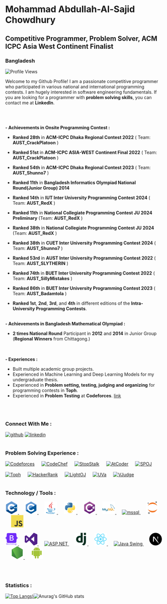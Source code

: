 # Mohammad Abdullah-Al-Sajid Chowdhury 
## Competitive Programmer, Problem Solver, ACM ICPC Asia West Continent Finalist
### Bangladesh

![Profile Views](https://komarev.com/ghpvc/?username=SajidAbdullah729&color=orange)




Welcome to my Github Profile!
I am a passionate competitive programmer who participated in various national and international programming contests. I am hugely interested in software engineering fundamentals. If you are looking for a programmer with **problem solving skills**, you can contact me at **LinkedIn**.  

<br></br>

**- Achievements in Onsite Programming Contest :**

* **Ranked 28th** in **ACM-ICPC Dhaka Regional Contest 2022** ( Team: **AUST_CrackPlatoon** )  
* **Ranked 51st** in **ACM-ICPC ASIA-WEST Continent Final 2022** ( Team: **AUST_CrackPlatoon** )    
* **Ranked 54th**  in **ACM-ICPC Dhaka Regional Contest 2023** ( Team: **AUST_Shunno7** )      

* **Ranked 11th** in **Bangladesh Informatics Olympiad National Round(Junior Group) 2014**   
* **Ranked 14th** in **IUT Inter University Programming Contest 2024** ( Team: **AUST_RedX** )
* **Ranked 11th** in **National Collegiate Programming Contest JU 2024 Preliminary** (Team: **AUST_RedX** )     
* **Ranked 38th** in **National Collegiate Programming Contest JU 2024** (Team: **AUST_RedX** )   
* **Ranked 38th** in **CUET Inter University Programming Contest 2024** ( Team: **AUST_Shunno7** )  

* **Ranked 53rd** in **AUST Inter University Programming Contest 2022** ( Team: **AUST_SLYTHERIN** )     
* **Ranked 74th** in **BUET Inter University Programming Contest 2022** ( Team: **AUST_SillyMistakes** )    
* **Ranked 86th** in **BUET Inter University Programming Contest 2023** ( Team: **AUST_Badamtola** )  

* **Ranked 1st**, **2nd**, **3rd**, and **4th** in different editions of the **Intra-University Programming Contests**.
<br></br>

**- Achievements in Bangladesh Mathematical Olympiad :**

* **2 times National Round** Participant in **2012** and **2014** in Junior Group (**Regional Winners** from Chittagong.)   
<br></br>

**- Experiences :**

* Built multiple academic group projects.  
* Experienced in Machine Learning and Deep Learning Models for my undergraduate thesis.   
* Experienced in **Problem setting, testing, judging and organizing** for programming contests in **Toph**.
* Experienced in **Problem Testing** at **Codeforces**. [link](https://codeforces.com/blog/entry/131368)

<br></br>
### Connect With Me :


[<img src='https://cdn.jsdelivr.net/npm/simple-icons@3.0.1/icons/github.svg' alt='github' height='40'>](https://github.com/SajidAbdullah729)  [<img src='https://cdn.jsdelivr.net/npm/simple-icons@3.0.1/icons/linkedin.svg' alt='linkedin' height='40'>](https://www.linkedin.com/in/https://www.linkedin.com/in/mohammad-abdullah-al-sajid-chowdhury-aa6243201//)
<br></br>
### Problem Solving Experience :


[![Codeforces](https://img.shields.io/badge/Codeforces-1F8ACB?style=for-the-badge&logo=codeforces&logoColor=white)](https://codeforces.com/profile/SajidAbdullah) 
&emsp;
[![CodeChef](https://img.shields.io/badge/CodeChef-5B4638?style=for-the-badge&logo=codechef&logoColor=white)](https://www.codechef.com/users/lawliet11235)
&emsp;
[![StopStalk](https://img.shields.io/badge/StopStalk-800000?style=for-the-badge&logo=stopstalk&logoColor=white)](https://www.stopstalk.com/user/profile/SajidAbdullah)
&emsp;
[![AtCoder](https://img.shields.io/badge/AtCoder-1E90FF?style=for-the-badge&logo=atcoder&logoColor=white)](https://atcoder.jp/users/Lawliet112358)
&emsp;
[![SPOJ](https://img.shields.io/badge/SPOJ-0C0C0C?style=for-the-badge&logo=spoj&logoColor=white)](https://www.spoj.com/users/lawliet112358)
 <br></br>
[![Toph](https://img.shields.io/badge/Toph-FF5722?style=for-the-badge&logo=toph&logoColor=white)](https://toph.co/u/SajidAbdullah)
&emsp;
[![HackerRank](https://img.shields.io/badge/HackerRank-2EC866?style=for-the-badge&logo=hackerrank&logoColor=white)](https://www.hackerrank.com/sajidabdullah729) 
&emsp;
[![LightOJ](https://img.shields.io/badge/LightOJ-AA0000?style=for-the-badge&logo=lightoj&logoColor=white)](https://lightoj.com/user/sajidabdullah)
&emsp;
[![UVa](https://img.shields.io/badge/UVa%20Online%20Judge-00599C?style=for-the-badge&logo=uva&logoColor=white)](https://uhunt.onlinejudge.org/id/1075940)
&emsp;
[![VJudge](https://img.shields.io/badge/VJudge-007ACC?style=for-the-badge&logo=vjudge&logoColor=white)](https://vjudge.net/user/Lawliet112358)
<br></br>

### Technology / Tools :


<p align="left">
  <a href="https://www.w3schools.com/cpp/" target="_blank" rel="noreferrer"> <img src="https://raw.githubusercontent.com/devicons/devicon/master/icons/cplusplus/cplusplus-original.svg" alt="cplusplus" width="40" height="40"/> </a>
 &emsp;
  <a href="https://www.w3schools.com/c/" target="_blank" rel="noreferrer"> <img src="https://raw.githubusercontent.com/devicons/devicon/master/icons/c/c-original.svg" alt="c" width="40" height="40"/> </a>
  &emsp; 
 <a href="https://www.java.com" target="_blank" rel="noreferrer"> <img src="https://raw.githubusercontent.com/devicons/devicon/master/icons/java/java-original.svg" alt="java" width="40" height="40"/> </a>
  &emsp; 
 <a href="https://www.python.org" target="_blank" rel="noreferrer"> <img src="https://raw.githubusercontent.com/devicons/devicon/master/icons/python/python-original.svg" alt="python" width="40" height="40"/> </a>
  &emsp; 
 <a href="https://www.w3schools.com/cs/" target="_blank" rel="noreferrer"> <img src="https://raw.githubusercontent.com/devicons/devicon/master/icons/csharp/csharp-original.svg" alt="csharp" width="40" height="40"/> </a>
  &emsp; 
 <a href="https://www.mysql.com/" target="_blank" rel="noreferrer"> <img src="https://raw.githubusercontent.com/devicons/devicon/master/icons/mysql/mysql-original-wordmark.svg" alt="mysql" width="40" height="40"/> </a>
  &emsp;
 <a href="https://www.microsoft.com/en-us/sql-server" target="_blank" rel="noreferrer"> <img src="https://www.svgrepo.com/show/303229/microsoft-sql-server-logo.svg" alt="mssql" width="40" height="40"/> </a>
  &emsp;
 <a href="https://jupyter.org/" target="_blank" rel="noreferrer"> <img src="https://raw.githubusercontent.com/devicons/devicon/master/icons/jupyter/jupyter-original.svg" alt="Jupyter Notebook" width="40" height="40"/> </a>
  &emsp;
<a href="https://developer.mozilla.org/en-US/docs/Web/JavaScript" target="_blank" rel="noreferrer"> 
  <img src="https://raw.githubusercontent.com/devicons/devicon/master/icons/javascript/javascript-original.svg" 
       alt="JavaScript" width="40" height="40"/> 
</a>
  
 <a href="https://getbootstrap.com" target="_blank" rel="noreferrer"> <img src="https://raw.githubusercontent.com/devicons/devicon/master/icons/bootstrap/bootstrap-plain-wordmark.svg" alt="bootstrap" width="40" height="40"/> </a>
   &emsp;
  <a href="https://code.visualstudio.com/" target="_blank" rel="noreferrer"> <img src="https://raw.githubusercontent.com/devicons/devicon/master/icons/visualstudio/visualstudio-plain.svg" alt="Visual Studio Code" width="40" height="40"/> </a> 
 &emsp;
<a href="https://dotnet.microsoft.com/apps/aspnet" target="_blank" rel="noreferrer">
  <img src="https://upload.wikimedia.org/wikipedia/commons/e/ee/.NET_Core_Logo.svg" 
       alt="ASP.NET" width="40" height="40"/>
</a>
 &emsp;
<a href="https://www.djangoproject.com/" target="_blank" rel="noreferrer"> 
  <img src="https://raw.githubusercontent.com/devicons/devicon/master/icons/django/django-plain.svg" 
       alt="Django" width="40" height="40"/> 
</a>
 &emsp;
<a href="https://reactjs.org/" target="_blank" rel="noreferrer">
  <img src="https://raw.githubusercontent.com/devicons/devicon/master/icons/react/react-original.svg" 
       alt="React" width="40" height="40"/>
</a>
 &emsp;
<a href="https://docs.oracle.com/javase/8/docs/technotes/guides/swing/" target="_blank" rel="noreferrer">
  <img src="https://upload.wikimedia.org/wikipedia/en/3/30/Java_programming_language_logo.svg" 
       alt="Java Swing" width="40" height="40"/>
</a>
 &emsp;
<a href="https://nextjs.org/" target="_blank" rel="noreferrer"> 
  <img src="https://raw.githubusercontent.com/devicons/devicon/master/icons/nextjs/nextjs-original.svg" 
       alt="Next.js" width="40" height="40"/> 
</a>
 &emsp;
<a href="https://nodejs.org/" target="_blank" rel="noreferrer"> 
  <img src="https://raw.githubusercontent.com/devicons/devicon/master/icons/nodejs/nodejs-original.svg" 
       alt="Node.js" width="40" height="40"/> 
</a>
  &emsp;
  <a href="https://developer.android.com/studio" target="_blank" rel="noreferrer">
  <img src="https://raw.githubusercontent.com/devicons/devicon/master/icons/android/android-original.svg" 
       alt="Android Studio" width="40" height="40"/>
</a>


<br></br>
### Statistics :
[![Top Langs](https://github-readme-stats.vercel.app/api/top-langs/?username=SajidAbdullah729&show_icons=true&theme=radical))](https://github.com/anuraghazra/github-readme-stats)![Anurag's GitHub stats](https://github-readme-stats.vercel.app/api?username=SajidAbdullah729&show_icons=true&theme=radical)











